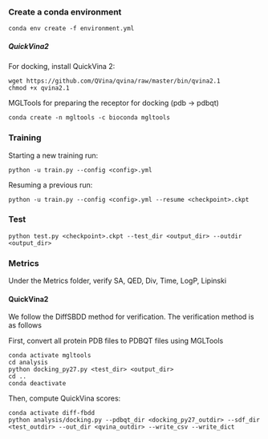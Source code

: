 ### Create a conda environment

```
conda env create -f environment.yml
```

##### QuickVina2

For docking, install QuickVina 2:

```
wget https://github.com/QVina/qvina/raw/master/bin/qvina2.1
chmod +x qvina2.1 
```

MGLTools for preparing the receptor for docking (pdb -> pdbqt) 

```
conda create -n mgltools -c bioconda mgltools
```

### Training

Starting a new training run:

```
python -u train.py --config <config>.yml
```

Resuming a previous run:

```
python -u train.py --config <config>.yml --resume <checkpoint>.ckpt
```

### Test

```
python test.py <checkpoint>.ckpt --test_dir <output_dir> --outdir <output_dir>
```

### Metrics

Under the Metrics folder, verify SA, QED, Div, Time, LogP, Lipinski

#### QuickVina2

We follow the DiffSBDD method for verification. The verification method is as follows

First, convert all protein PDB files to PDBQT files using MGLTools

```
conda activate mgltools
cd analysis
python docking_py27.py <test_dir> <output_dir>
cd ..
conda deactivate
```

Then, compute QuickVina scores:

```
conda activate diff-fbdd
python analysis/docking.py --pdbqt_dir <docking_py27_outdir> --sdf_dir <test_outdir> --out_dir <qvina_outdir> --write_csv --write_dict
```

